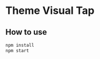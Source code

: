 # Theme Visual Tap

## How to use

```sh
npm install
npm start
```
<!-- ## Cover

<img src="Cover.png" alt="cover"> -->